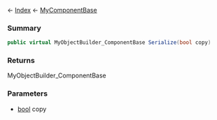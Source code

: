 ← [Index](Api-Index) ← [MyComponentBase](VRage.Game.Components.MyComponentBase)

### Summary

```csharp
public virtual MyObjectBuilder_ComponentBase Serialize(bool copy)
```

### Returns

MyObjectBuilder_ComponentBase

### Parameters

* [bool](System.Boolean) copy
